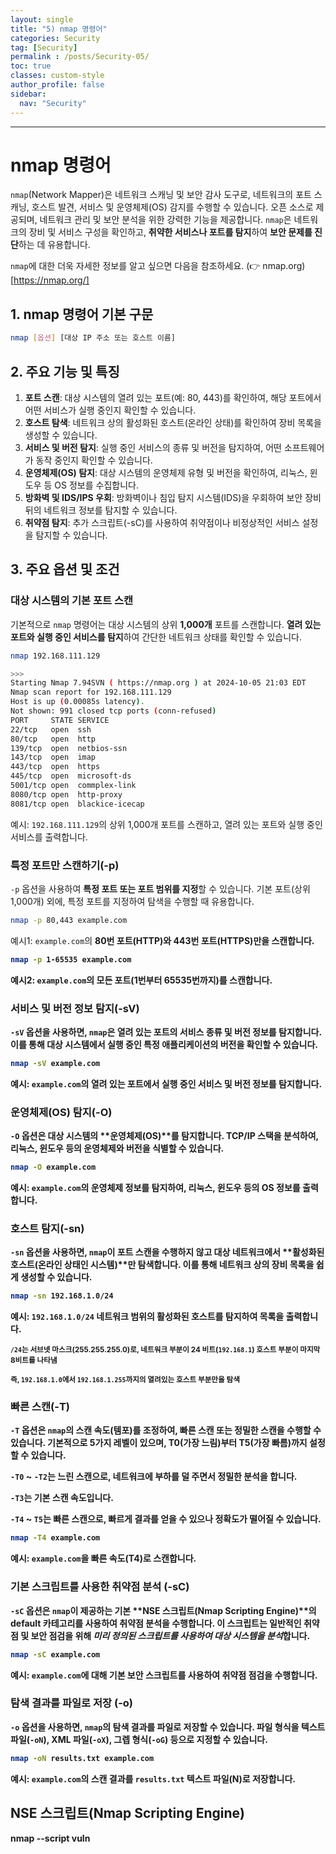 ```yaml
---
layout: single
title: "5) nmap 명령어"
categories: Security
tag: [Security]
permalink : /posts/Security-05/
toc: true
classes: custom-style
author_profile: false
sidebar:
  nav: "Security"
---
```


<hr>

# nmap 명령어

`nmap`(Network Mapper)은 네트워크 스캐닝 및 보안 감사 도구로, 네트워크의 포트 스캐닝, 호스트 발견, 서비스 및 운영체제(OS) 감지를 수행할 수 있습니다. 오픈 소스로 제공되며, 네트워크 관리 및 보안 분석을 위한 강력한 기능을 제공합니다. `nmap`은 네트워크의 장비 및 서비스 구성을 확인하고, **취약한 서비스나 포트를 탐지**하여 **보안 문제를 진단**하는 데 유용합니다.

`nmap`에 대한 더욱 자세한 정보를 알고 싶으면 다음을 참조하세요. (👉 nmap.org)[https://nmap.org/]

## 1. nmap 명령어 기본 구문

```bash
nmap [옵션] [대상 IP 주소 또는 호스트 이름]
```

## 2. 주요 기능 및 특징

1. **포트 스캔**: 대상 시스템의 열려 있는 포트(예: 80, 443)를 확인하여, 해당 포트에서 어떤 서비스가 실행 중인지 확인할 수 있습니다.
2. **호스트 탐색**: 네트워크 상의 활성화된 호스트(온라인 상태)를 확인하여 장비 목록을 생성할 수 있습니다.
3. **서비스 및 버전 탐지**: 실행 중인 서비스의 종류 및 버전을 탐지하여, 어떤 소프트웨어가 동작 중인지 확인할 수 있습니다.
4. **운영체제(OS) 탐지**: 대상 시스템의 운영체제 유형 및 버전을 확인하여, 리눅스, 윈도우 등 OS 정보를 수집합니다.
5. **방화벽 및 IDS/IPS 우회**: 방화벽이나 침입 탐지 시스템(IDS)을 우회하여 보안 장비 뒤의 네트워크 정보를 탐지할 수 있습니다.
6. **취약점 탐지**: 추가 스크립트(-sC)를 사용하여 취약점이나 비정상적인 서비스 설정을 탐지할 수 있습니다.

## 3. 주요 옵션 및 조건

### 대상 시스템의 기본 포트 스캔

기본적으로 `nmap` 명령어는 대상 시스템의 상위 <b>1,000개</b> 포트를 스캔합니다. **열려 있는 포트와 실행 중인 서비스를 탐지**하여 간단한 네트워크 상태를 확인할 수 있습니다.

```bash
nmap 192.168.111.129   

>>>
Starting Nmap 7.94SVN ( https://nmap.org ) at 2024-10-05 21:03 EDT
Nmap scan report for 192.168.111.129
Host is up (0.00085s latency).
Not shown: 991 closed tcp ports (conn-refused)
PORT     STATE SERVICE
22/tcp   open  ssh
80/tcp   open  http
139/tcp  open  netbios-ssn
143/tcp  open  imap
443/tcp  open  https
445/tcp  open  microsoft-ds
5001/tcp open  commplex-link
8080/tcp open  http-proxy
8081/tcp open  blackice-icecap
```

예시: `192.168.111.129`의 상위 1,000개 포트를 스캔하고, 열려 있는 포트와 실행 중인 서비스를 출력합니다.

### 특정 포트만 스캔하기(-p)

`-p` 옵션을 사용하여 **특정 포트 또는 포트 범위를 지정**할 수 있습니다. 기본 포트(상위 1,000개) 외에, 특정 포트를 지정하여 탐색을 수행할 때 유용합니다.

```bash
nmap -p 80,443 example.com
```

예시1: `example.com`의 <b>80번 포트(HTTP)<b>와 <b>443번 포트(HTTPS)<b>만을 스캔합니다.

```bash
nmap -p 1-65535 example.com
```

예시2: `example.com`의 <b>모든 포트(1번부터 65535번까지)</b>를 스캔합니다.

### 서비스 및 버전 정보 탐지(-sV)

`-sV` 옵션을 사용하면, `nmap`은 열려 있는 포트의 **서비스 종류 및 버전 정보를 탐지**합니다. 이를 통해 대상 시스템에서 실행 중인 특정 애플리케이션의 버전을 확인할 수 있습니다.

```bash
nmap -sV example.com
```

예시: `example.com`의 열려 있는 포트에서 실행 중인 서비스 및 버전 정보를 탐지합니다.

### 운영체제(OS) 탐지(-O)

`-O` 옵션은 대상 시스템의 **운영체제(OS)**를 탐지합니다. TCP/IP 스택을 분석하여, 리눅스, 윈도우 등의 운영체제와 버전을 식별할 수 있습니다.

```bash
nmap -O example.com
```

예시: `example.com`의 운영체제 정보를 탐지하여, 리눅스, 윈도우 등의 OS 정보를 출력합니다.

### 호스트 탐지(-sn)

`-sn` 옵션을 사용하면, `nmap`이 포트 스캔을 수행하지 않고 대상 네트워크에서 **활성화된 호스트(온라인 상태인 시스템)**만 탐색합니다. 이를 통해 네트워크 상의 장비 목록을 쉽게 생성할 수 있습니다.

```bash
nmap -sn 192.168.1.0/24
```

예시: `192.168.1.0/24` 네트워크 범위의 활성화된 호스트를 탐지하여 목록을 출력합니다.

<small>`/24`는 서브넷 마스크(255.255.255.0)로, 네트워크 부분이 24 비트(`192.168.1`) 호스트 부분이 마지막 8비트를 나타냄</small>

<small>즉, `192.168.1.0`에서 `192.168.1.255`까지의 열려있는 호스트 부분만을 탐색</small>

### 빠른 스캔(-T)

`-T` 옵션은 `nmap`의 스캔 속도(템포)를 조정하여, 빠른 스캔 또는 정밀한 스캔을 수행할 수 있습니다. 기본적으로 **5가지 레벨**이 있으며, T0(가장 느림)부터 T5(가장 빠름)까지 설정할 수 있습니다.

`-T0` ~ `-T2`는 느린 스캔으로, 네트워크에 부하를 덜 주면서 정밀한 분석을 합니다.

`-T3`는 기본 스캔 속도입니다.

`-T4` ~ `T5`는 빠른 스캔으로, 빠르게 결과를 얻을 수 있으나 정확도가 떨어질 수 있습니다.

```bash
nmap -T4 example.com
```

예시: `example.com`을 <b>빠른 속도(T4)</b>로 스캔합니다.

### 기본 스크립트를 사용한 취약점 분석 (-sC)

`-sC` 옵션은 `nmap`이 제공하는 기본 **NSE 스크립트(Nmap Scripting Engine)**의 **default 카테고리**를 사용하여 취약점 분석을 수행합니다. 이 스크립트는 일반적인 취약점 및 보안 점검을 위해 *미리 정의된 스크립트를 사용하여 대상 시스템을 분석*합니다.

```bash
nmap -sC example.com
```

예시: `example.com`에 대해 기본 보안 스크립트를 사용하여 취약점 점검을 수행합니다.

### 탐색 결과를 파일로 저장 (-o)

`-o` 옵션을 사용하면, `nmap`의 탐색 결과를 파일로 저장할 수 있습니다. 파일 형식을 텍스트 파일(`-oN`), XML 파일(`-oX`), 그렙 형식(`-oG`) 등으로 지정할 수 있습니다.

```bash
nmap -oN results.txt example.com
```

예시: `example.com`의 스캔 결과를 `results.txt` 텍스트 파일(N)로 저장합니다.

## NSE 스크립트(Nmap Scripting Engine)
nmap --script vuln